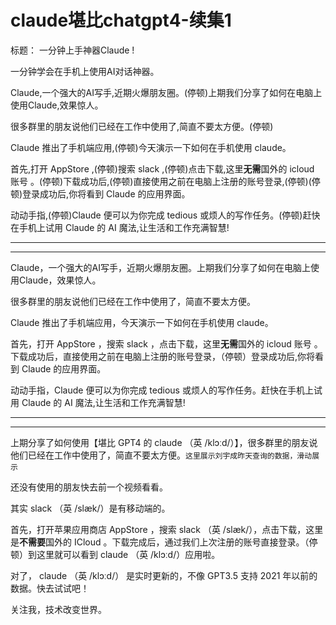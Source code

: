 # claude堪比chatgpt4-续集1

标题： 一分钟上手神器Claude !

一分钟学会在手机上使用AI对话神器。




Claude,一个强大的AI写手,近期火爆朋友圈。(停顿)上期我们分享了如何在电脑上使用Claude,效果惊人。  

很多群里的朋友说他们已经在工作中使用了,简直不要太方便。(停顿)

Claude 推出了手机端应用,(停顿)今天演示一下如何在手机使用 claude。

首先,打开 AppStore ,(停顿)搜索 slack ,(停顿)点击下载,这里**无需**国外的 icloud 账号 。(停顿)下载成功后,(停顿)直接使用之前在电脑上注册的账号登录,(停顿)(停顿)登录成功后,你将看到 Claude 的应用界面。 

动动手指,(停顿)Claude 便可以为你完成 tedious 或烦人的写作任务。(停顿)赶快在手机上试用 Claude 的 AI 魔法,让生活和工作充满智慧!



---
---



Claude，一个强大的AI写手，近期火爆朋友圈。上期我们分享了如何在电脑上使用Claude，效果惊人。 

很多群里的朋友说他们已经在工作中使用了，简直不要太方便。

Claude 推出了手机端应用，今天演示一下如何在手机使用 claude。

首先，打开 AppStore ，搜索 slack ，点击下载，这里**无需**国外的 icloud 账号 。下载成功后，直接使用之前在电脑上注册的账号登录，（停顿）登录成功后,你将看到 Claude 的应用界面。

动动手指，Claude 便可以为你完成 tedious 或烦人的写作任务。赶快在手机上试用 Claude 的 AI 魔法,让生活和工作充满智慧!





---
---


上期分享了如何使用【堪比 GPT4 的 claude （英 /klɔːd/）】，很多群里的朋友说他们已经在工作中使用了，简直不要太方便。`这里展示刘宇成昨天查询的数据，滑动展示`

还没有使用的朋友快去前一个视频看看。

其实 slack （英 /slæk/）是有移动端的。

首先，打开苹果应用商店 AppStore ，搜索 slack （英 /slæk/），点击下载，这里是**不需要**国外的 ICloud 。下载完成后，通过我们上次注册的账号直接登录。（停顿）到这里就可以看到  claude （英 /klɔːd/）应用啦。


对了， claude （英 /klɔːd/） 是实时更新的，不像 GPT3.5 支持 2021 年以前的数据。快去试试吧！





关注我，技术改变世界。



